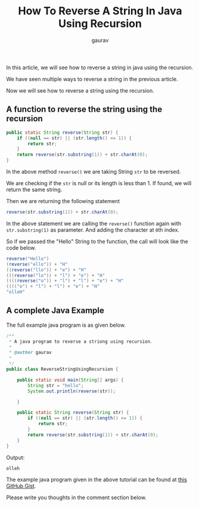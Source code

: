 ﻿---
layout: article
title: "How To Reverse A String In Java Using Recursion"
author: gaurav
tags: 
- Java
- Core Java
- String
toc: true
description: "In this article, we will see how to reverse a string in java using the recursion."
---
In this article, we will see how to reverse a string in java using the recursion.

We have seen multiple ways to reverse a string in the previous article.

Now we will see how to reverse a string using the recursion.

## A function to reverse the string using the recursion 


```java
public static String reverse(String str) {
    if ((null == str) || (str.length() <= 1)) {
        return str;
    }
    return reverse(str.substring(1)) + str.charAt(0);
}
```

In the above method `reverse()` we are taking String `str` to be reversed.

We are checking if the `str` is null or its length is less than 1. If found, we will return the same string.

Then we are returning the following statement
```java
reverse(str.substring(1)) + str.charAt(0);
```

In the above statement we are calling the `reverse()` function again with  `str.substring(1)` as parameter. And adding the character at `0`th index.


So if we passed the "Hello" String to the function, the call will look like the code below.

```java
reverse("Hello")
(reverse("ello")) + "H"
((reverse("llo")) + "e") + "H"
(((reverse("lo")) + "l") + "e") + "H"
((((reverse("o")) + "l") + "l") + "e") + "H"
(((("o") + "l") + "l") + "e") + "H"
"olleH"
```

## A complete Java Example
The full example java program is as given below.

```java
/**
 * A java program to reverse a striong using recursion.
 * 
 * @author gaurav
 *
 */
public class ReverseStringUsingRecursion {

	public static void main(String[] args) {
		String str = "hello";
		System.out.println(reverse(str));

	}

	public static String reverse(String str) {
	    if ((null == str) || (str.length() <= 1)) {
	        return str;
	    }
	    return reverse(str.substring(1)) + str.charAt(0);
	}
}
```
Output:
```
olleh
```

The example java program given in the above tutorial can be found at [this GitHub Gist](https://gist.github.com/gauravkukade/16388aabb97a4990bd91cd32f3acf9d6).

Please write you thoughts in the comment section below.
